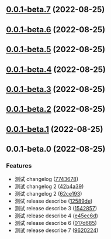 ## [0.0.1-beta.7](https://github.com/xxldm/tool-client/compare/v0.0.1-beta.6...v0.0.1-beta.7) (2022-08-25)



## [0.0.1-beta.6](https://github.com/xxldm/tool-client/compare/v0.0.1-beta.5...v0.0.1-beta.6) (2022-08-25)



## [0.0.1-beta.5](https://github.com/xxldm/tool-client/compare/v0.0.1-beta.4...v0.0.1-beta.5) (2022-08-25)



## [0.0.1-beta.4](https://github.com/xxldm/tool-client/compare/v0.0.1-beta.3...v0.0.1-beta.4) (2022-08-25)



## [0.0.1-beta.3](https://github.com/xxldm/tool-client/compare/v0.0.1-beta.2...v0.0.1-beta.3) (2022-08-25)



## [0.0.1-beta.2](https://github.com/xxldm/tool-client/compare/v0.0.1-beta.1...v0.0.1-beta.2) (2022-08-25)



## [0.0.1-beta.1](https://github.com/xxldm/tool-client/compare/v0.0.1-beta.0...v0.0.1-beta.1) (2022-08-25)



## 0.0.1-beta.0 (2022-08-25)


### Features

* 测试 changelog ([7743678](https://github.com/xxldm/tool-client/commit/77436788e7d09681da0a7578f966bd1e40e6a5dd))
* 测试 changelog 2 ([42b4a39](https://github.com/xxldm/tool-client/commit/42b4a397341f059455d3a92728b13d1c1842523e))
* 测试 changelog 2 ([62ce193](https://github.com/xxldm/tool-client/commit/62ce193335d5867edaa6011ddcfee9f07cf27c1e))
* 测试 release describe ([12589de](https://github.com/xxldm/tool-client/commit/12589dea48205428b9c8aaad1e0a77f4e2a0e5cd))
* 测试 release describe 3 ([1542857](https://github.com/xxldm/tool-client/commit/154285791abdd86bfba27434afec641ca70f708b))
* 测试 release describe 4 ([e45ec6d](https://github.com/xxldm/tool-client/commit/e45ec6d6d3f288ebf92a35dc86aeb0c1e352aa75))
* 测试 release describe 6 ([017d685](https://github.com/xxldm/tool-client/commit/017d68590345194a91c52391a6629be247241284))
* 测试 release describe 7 ([9620224](https://github.com/xxldm/tool-client/commit/9620224c19202008d31ddf3766550ec9abf91222))



